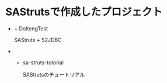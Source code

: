# SAStrutsで作成したプロジェクト

* − DoltengTest

    SAStruts + S2JDBC

* - sa-struts-tutorial

    SAStrutsのチュートリアル
